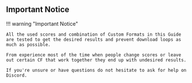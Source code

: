 ## Important Notice

!!! warning "Important Notice"

    All the used scores and combination of Custom Formats in this Guide are tested to get the desired results and prevent download loops as much as possible.

    From experience most of the time when people change scores or leave out certain CF that work together they end up with undesired results.

    If you're unsure or have questions do not hesitate to ask for help on Discord.
